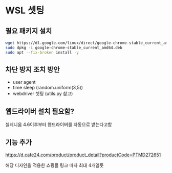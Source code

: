 # WSL 셋팅
## 필요 패키지 설치
```bash
wget https://dl.google.com/linux/direct/google-chrome-stable_current_amd64.deb
sudo dpkg -i google-chrome-stable_current_amd64.deb
sudo apt --fix-broken install -y
```

## 차단 방지 조치 방안
- user agent
- time sleep (random.uniform(3,5))
- webdriver 셋팅 (utils.py 참고)

## 웹드라이버 설치 필요함?
셀레니움 4.6이후부터 웹드라이버를 자동으로 받는다고함

## 기능 추가
https://d.cafe24.com/product/product_detail?productCode=PTMD272651

해당 디자인을 적용한 쇼핑몰 링크 따자
최대 4개일듯